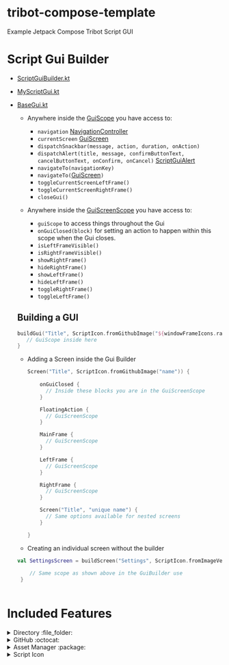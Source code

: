 # tribot-compose-template
 Example Jetpack Compose Tribot Script GUI
 
# Script Gui Builder

- [ScriptGuiBuilder.kt](libraries/my-library/src/scripts/kt/gui/ScriptGuiBuilder.kt)
- [MyScriptGui.kt](scripts/my-script/src/scripts/MyScriptGui.kt)
- [BaseGui.kt](libraries/my-library/src/scripts/kt/gui/components/BaseGui.kt)

  - Anywhere inside the [GuiScope](libraries/my-library/src/scripts/kt/gui/components/BaseGui.kt) you have access to: 
  
    - ```navigation``` [NavigationController](libraries/my-library/src/scripts/kt/gui/components/NavigationController.kt)
    - ```currentScreen``` [GuiScreen](libraries/my-library/src/scripts/kt/gui/components/GuiScreen.kt)
    - ```dispatchSnackbar(message, action, duration, onAction)```
    - ```dispatchAlert(title, message, confirmButtonText, cancelButtonText, onConfirm, onCancel)``` [ScriptGuiAlert](libraries/my-library/src/scripts/kt/gui/components/alert/ScriptAlert.kt)
    - ```navigateTo(navigationKey)```
    - ```navigateTo(```[GuiScreen](libraries/my-library/src/scripts/kt/gui/components/GuiScreen.kt)```)```
    - ```toggleCurrentScreenLeftFrame()```
    - ```toggleCurrentScreenRightFrame()```
    - ```closeGui()```

  - Anywhere inside the [GuiScreenScope](libraries/my-library/src/scripts/kt/gui/components/GuiScreen.kt) you have access to:

    - ```guiScope``` to access things throughout the Gui
    - ```onGuiClosed(block)``` for setting an action to happen within this scope when the Gui closes.
    - ```isLeftFrameVisible()```
    - ```isRightFrameVisible()```
    - ```showRightFrame()```
    - ```hideRightFrame()```
    - ```showLeftFrame()```
    - ```hideLeftFrame()```
    - ```toggleRightFrame()```
    - ```toggleLeftFrame()```

  ## Building a GUI
    
    ```kt
    buildGui("Title", ScriptIcon.fromGithubImage("${windowFrameIcons.random()}%20icon")) {
       // GuiScope inside here
    }
    ```

  - Adding a Screen inside the Gui Builder
  
    ```kt
    Screen("Title", ScriptIcon.fromGithubImage("name")) {
   
        onGuiClosed {
          // Inside these blocks you are in the GuiScreenScope
        }

        FloatingAction {
          // GuiScreenScope
        }

        MainFrame {
          // GuiScreenScope
        }

        LeftFrame {
          // GuiScreenScope
        }

        RightFrame {
          // GuiScreenScope
        }

        Screen("Title", "unique name") {
          // Same options available for nested screens
        }

    }
    ```
  - Creating an individual screen without the builder
  ```kt
  val SettingsScreen = buildScreen("Settings", ScriptIcon.fromImageVector(Icons.TwoTone.Settings)) {
       
      // Same scope as shown above in the GuiBuilder use
   }
   
   ```



# Included Features

<details><summary>Directory :file_folder:</summary>
<p>

## [Directory](/libraries/my-library/src/scripts/kt/utility/Directory.kt) Interface for easily saving and loading data. 

- The following references to ```SCRIPT_DIRECTORY``` is set in the [ScriptData](libraries/my-library/src/scripts/kt/ScriptData.kt)

- Directory.TRiBot
  - ```.../.tribot/```
- Directory.Root
  - ```.../.tribot/SCRIPTER_DIRECTORY/```
- Directory.Script
  - ```.../.tribot/SCRIPTER_DIRECTORY/script_name/```
- Directory.Account
  - ```.../.tribot/SCRIPTER_DIRECTORY/account_name/```
- Directory.Settings
  - ```.../.tribot/settings/```

- Saving
```kt
Directory.Script.save(myClass, "MySaveName")
// Saves the file in .../.tribot/SCRIPTER_DIRECTORY/script_name/MySaveName.json
```
- Loading
```kt
val data = Directory.Script.load(myClass::class.java, "MyFolder", "MyLoadName") 
// Loads the file from .../.tribot/SCRIPTER_DIRECTORY/script_name/MyFolder/MyLoadName.json
```
- Cleaning Directories
```kt
Directory.Script.clean() 
// Deletes all files older than 5 days in the Script directory

Directory.Script.clean(1, TimeUnit.DAYS, true) 
// Deletes all files older than 1 day in the Script directory

```
</p>
</details>


<details><summary>GitHub :octocat:</summary>
<p>

- GitHub class for easily accessing files from GitHub.
  - You can set your repository and auth key in [ScriptData](/libraries/my-library/src/scripts/kt/ScriptData.kt)
  - GitHub files are saved under ```.../.tribot/SCRIPTER_DIRECTORY/github/directory```
  - Your GitHub has to be structured accordingly. Your root Url should lead to the directory containing these directories:
    - css
    - fonts
    - fxml
    - images
    - json

```kt
val jsonFile = GitHub.getJson("jsonName")
val fontFile = GitHub.getFont("fontName")
val imageFile = GitHub.getImageFile("imageName")
val javafxImage = GitHub.getImage("imageName")
val cssFile = GitHub.getCss("cssName")
val fxmlFile = GitHub.getFxml("fxmlName")
val file = GitHub.getFile("fileName.txt")
val fileInDirectory = GitHub.getFile("directoryName", "fileName.txt")
```

</p>
</details>

<details><summary>Asset Manager :package:</summary>
<p>

- AssetManager for loading and caching data to help save resources

```kt
val gitHubImageBitmap = AssetManager.loadGithubImageToBitmap("imageName")
val gitHubImagePainter = AssetManager.loadGithubImageToPainter("imageName")
val urlImageBitmap = AssetManager.loadUrlImageToBitmap("url")
val urlImagePainter = AssetManager.loadUrlImageToPainter("url")
val wikiImageBitmap = AssetManager.loadWikiImageToBitmap("imageName")
val wikiImagePainter = AssetManager.loadWikiImageToPainter("imageName")
// These are set up slightly different to access the item icons folder, it will only get items currently in the folder. Right now it's the latest OsrsBox list.
val itemIconByIDBitmap = AssetManager.loadGithubItemIconToBitmap(995)
val itemIconByIDPainter = AssetManager.loadGithubItemIconToPainter(995)
```

</p>
</details>


<details><summary>Script Icon</summary>
 <p>
 
  [ScriptIcon](libraries/my-library/src/scripts/kt/gui/components/ScriptIcon.kt)
  
  Adding icons in Jetpack Compose can be tricky/confusing to get the icon you want where you want it, in the format you need it. This class consolidates a few into one type to make it easier to use any icon whenever you need.
  
  These are loaded and locally cached through the asset manager.
  
  ```kt
  
  ScriptIcon.TRiBotLogo
  ScriptIcon.None // For a placeholder and preventing null checking
  ScriptIcon.ImageNotFound // Load in place of empty images or images that weren't loaded correctly
  
  ScriptIcon.fromImageVector() // This is useful for using the compose icons
  ScriptIcon.fromImageVector(Icons.TwoTone.Home)
  
  ScriptIcon.fromGitHubImage("imageName") // Uses the GitHub class to get your image and use as an icon
  ScriptIcon.fromUrl("url") // Load any Image from the web 
  
  ScriptIcon.fromImage()
  ScriptIcon.fromPainter()
  ScriptIcon.fromImageBitmap()
  ScriptIcon.fromBufferedImage()
  
  
  ```
 
 </p>
 </details>

